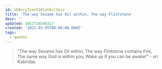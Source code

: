 ```yaml
---
id: ib0vcy7sne518lot6cltpix
title: 'The way Sesame has Oil within, The way Flintstone'
desc: ''
updated: 1652716548317
created: '2022-03-05T00:00:00.000Z'
tags:
  - quotes
---
```


> "The way Sesame has Oil within, The way Flintstone contains Fire, The same way God is within you, Wake up if you can be awake!"  - sri Kabirdas
